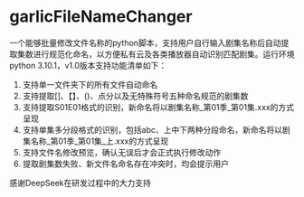 # garlicFileNameChanger
一个能够批量修改文件名称的python脚本，支持用户自行输入剧集名称后自动提取集数进行规范化命名，以方便私有云及各类播放器自动识别匹配剧集。运行环境python 3.10.1，v1.0版本支持功能清单如下：
1. 支持单一文件夹下的所有文件自动命名
2. 支持提取[]、【】、()、点分以及无特殊符号五种命名规范的剧集数
3. 支持提取S01E01格式的识别，新命名将以剧集名称_第01季_第01集.xxx的方式呈现
4. 支持单集多分段格式的识别，包括abc、上中下两种分段命名，新命名将以剧集名称_第01季_第01集_上.xxx的方式呈现
5. 支持文件名修改预览，确认无误后才会正式执行修改动作
6. 提取剧集数失败、新文件名命名存在冲突时，均会提示用户

感谢DeepSeek在研发过程中的大力支持
